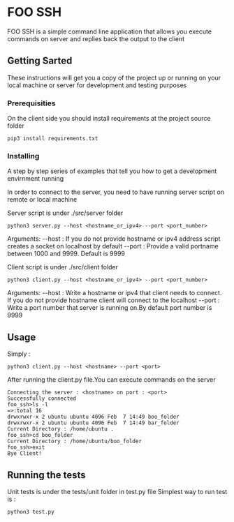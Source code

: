 # FOO SSH
FOO SSH is a simple command line application that allows you execute commands on server and replies back the output to the client

## Getting Sarted
These instructions will get you a copy of the project up or running on your local machine or server for development and testing purposes

### Prerequisities
On the client side you should install requirements at the project source folder

```
pip3 install requirements.txt
```

### Installing
A step by step series of examples that tell you how to get a development envirnment running

In order to connect to the server, you need to have running server script on remote or local machine

Server script is under ./src/server folder

```
python3 server.py --host <hostname_or_ipv4> --port <port_number>
```
Arguments:
--host : If you do not provide hostname or ipv4 address script creates a socket on localhost by default
--port : Provide a valid portname between 1000 and 9999. Default is 9999


Client script is under ./src/client folder

```
python3 client.py --host <hostname_or_ipv4> --port <port_number>
``` 

Arguments: 
--host : Write a hostname or ipv4 that client needs to connect. If you do not provide hostname client will connect to the localhost
--port : Write a port number that server is running on.By default port number is 9999

## Usage
Simply :

```
python3 client.py --host <hostname> --port <port>
```

After running the client.py file.You can execute commands on the server

```
Connecting the server : <hostname> on port : <port>
Successfully connected
foo_ssh>ls -l
=>:total 16
drwxrwxr-x 2 ubuntu ubuntu 4096 Feb  7 14:49 boo_folder
drwxrwxr-x 2 ubuntu ubuntu 4096 Feb  7 14:49 bar_folder
Current Directory : /home/ubuntu .
foo_ssh>cd boo_folder
Current Directory : /home/ubuntu/boo_folder
foo_ssh>exit
Bye Client! 
```

## Running the tests
Unit tests is under the tests/unit folder in test.py file
Simplest way to run test is :

```
python3 test.py
```

